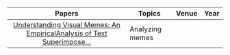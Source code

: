 | Papers                                                                                                                       | Topics                          | Venue | Year |
|:-:|---------------------------------|-------|------|
|[Understanding Visual Memes: An EmpiricalAnalysis of Text Superimpose…](https://ojs.aaai.org/index.php/ICWSM/article/view/7287/7141) |Analyzing memes |
